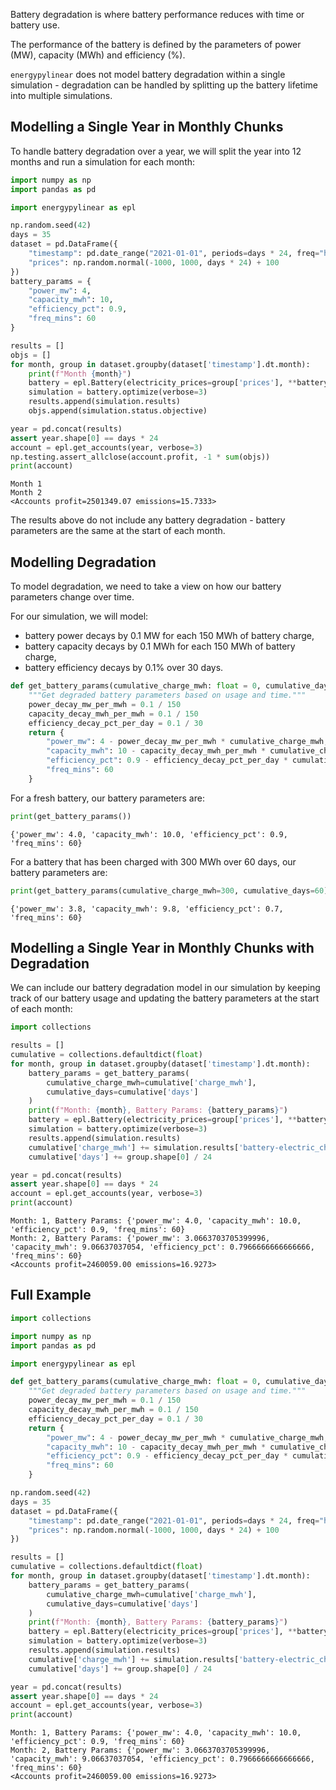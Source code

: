 Battery degradation is where battery performance reduces with time or battery use.

The performance of the battery is defined by the parameters of power (MW), capacity (MWh) and efficiency (%).

`energypylinear` does not model battery degradation within a single simulation - degradation can be handled by splitting up the battery lifetime into multiple simulations.

## Modelling a Single Year in Monthly Chunks

To handle battery degradation over a year, we will split the year into 12 months and run a simulation for each month:

<!--phmdoctest-share-names-->
```python
import numpy as np
import pandas as pd

import energypylinear as epl

np.random.seed(42)
days = 35
dataset = pd.DataFrame({
    "timestamp": pd.date_range("2021-01-01", periods=days * 24, freq="h"),
    "prices": np.random.normal(-1000, 1000, days * 24) + 100
})
battery_params = {
    "power_mw": 4,
    "capacity_mwh": 10,
    "efficiency_pct": 0.9,
    "freq_mins": 60
}

results = []
objs = []
for month, group in dataset.groupby(dataset['timestamp'].dt.month):
    print(f"Month {month}")
    battery = epl.Battery(electricity_prices=group['prices'], **battery_params)
    simulation = battery.optimize(verbose=3)
    results.append(simulation.results)
    objs.append(simulation.status.objective)

year = pd.concat(results)
assert year.shape[0] == days * 24
account = epl.get_accounts(year, verbose=3)
np.testing.assert_allclose(account.profit, -1 * sum(objs))
print(account)
```

```
Month 1
Month 2
<Accounts profit=2501349.07 emissions=15.7333>
```

The results above do not include any battery degradation - battery parameters are the same at the start of each month.

## Modelling Degradation

To model degradation, we need to take a view on how our battery parameters change over time.

For our simulation, we will model:

- battery power decays by 0.1 MW for each 150 MWh of battery charge,
- battery capacity decays by 0.1 MWh for each 150 MWh of battery charge,
- battery efficiency decays by 0.1% over 30 days.

<!--phmdoctest-share-names-->
```python
def get_battery_params(cumulative_charge_mwh: float = 0, cumulative_days: float = 0) -> dict:
    """Get degraded battery parameters based on usage and time."""
    power_decay_mw_per_mwh = 0.1 / 150
    capacity_decay_mwh_per_mwh = 0.1 / 150
    efficiency_decay_pct_per_day = 0.1 / 30
    return {
        "power_mw": 4 - power_decay_mw_per_mwh * cumulative_charge_mwh,
        "capacity_mwh": 10 - capacity_decay_mwh_per_mwh * cumulative_charge_mwh,
        "efficiency_pct": 0.9 - efficiency_decay_pct_per_day * cumulative_days,
        "freq_mins": 60
    }
```

For a fresh battery, our battery parameters are:

<!--phmdoctest-share-names-->
```python
print(get_battery_params())
```

```
{'power_mw': 4.0, 'capacity_mwh': 10.0, 'efficiency_pct': 0.9, 'freq_mins': 60}
```

For a battery that has been charged with 300 MWh over 60 days, our battery parameters are:

<!--phmdoctest-share-names-->
```python
print(get_battery_params(cumulative_charge_mwh=300, cumulative_days=60))
```

```
{'power_mw': 3.8, 'capacity_mwh': 9.8, 'efficiency_pct': 0.7, 'freq_mins': 60}
```

## Modelling a Single Year in Monthly Chunks with Degradation

We can include our battery degradation model in our simulation by keeping track of our battery usage and updating the battery parameters at the start of each month:

<!--phmdoctest-share-names-->
```python
import collections

results = []
cumulative = collections.defaultdict(float)
for month, group in dataset.groupby(dataset['timestamp'].dt.month):
    battery_params = get_battery_params(
        cumulative_charge_mwh=cumulative['charge_mwh'],
        cumulative_days=cumulative['days']
    )
    print(f"Month: {month}, Battery Params: {battery_params}")
    battery = epl.Battery(electricity_prices=group['prices'], **battery_params)
    simulation = battery.optimize(verbose=3)
    results.append(simulation.results)
    cumulative['charge_mwh'] += simulation.results['battery-electric_charge_mwh'].sum()
    cumulative['days'] += group.shape[0] / 24

year = pd.concat(results)
assert year.shape[0] == days * 24
account = epl.get_accounts(year, verbose=3)
print(account)
```

```
Month: 1, Battery Params: {'power_mw': 4.0, 'capacity_mwh': 10.0, 'efficiency_pct': 0.9, 'freq_mins': 60}
Month: 2, Battery Params: {'power_mw': 3.0663703705399996, 'capacity_mwh': 9.06637037054, 'efficiency_pct': 0.7966666666666666, 'freq_mins': 60}
<Accounts profit=2460059.00 emissions=16.9273>
```

## Full Example

```python
import collections

import numpy as np
import pandas as pd

import energypylinear as epl

def get_battery_params(cumulative_charge_mwh: float = 0, cumulative_days: float = 0) -> dict:
    """Get degraded battery parameters based on usage and time."""
    power_decay_mw_per_mwh = 0.1 / 150
    capacity_decay_mwh_per_mwh = 0.1 / 150
    efficiency_decay_pct_per_day = 0.1 / 30
    return {
        "power_mw": 4 - power_decay_mw_per_mwh * cumulative_charge_mwh,
        "capacity_mwh": 10 - capacity_decay_mwh_per_mwh * cumulative_charge_mwh,
        "efficiency_pct": 0.9 - efficiency_decay_pct_per_day * cumulative_days,
        "freq_mins": 60
    }

np.random.seed(42)
days = 35
dataset = pd.DataFrame({
    "timestamp": pd.date_range("2021-01-01", periods=days * 24, freq="h"),
    "prices": np.random.normal(-1000, 1000, days * 24) + 100
})

results = []
cumulative = collections.defaultdict(float)
for month, group in dataset.groupby(dataset['timestamp'].dt.month):
    battery_params = get_battery_params(
        cumulative_charge_mwh=cumulative['charge_mwh'],
        cumulative_days=cumulative['days']
    )
    print(f"Month: {month}, Battery Params: {battery_params}")
    battery = epl.Battery(electricity_prices=group['prices'], **battery_params)
    simulation = battery.optimize(verbose=3)
    results.append(simulation.results)
    cumulative['charge_mwh'] += simulation.results['battery-electric_charge_mwh'].sum()
    cumulative['days'] += group.shape[0] / 24

year = pd.concat(results)
assert year.shape[0] == days * 24
account = epl.get_accounts(year, verbose=3)
print(account)
```

```
Month: 1, Battery Params: {'power_mw': 4.0, 'capacity_mwh': 10.0, 'efficiency_pct': 0.9, 'freq_mins': 60}
Month: 2, Battery Params: {'power_mw': 3.0663703705399996, 'capacity_mwh': 9.06637037054, 'efficiency_pct': 0.7966666666666666, 'freq_mins': 60}
<Accounts profit=2460059.00 emissions=16.9273>
```
